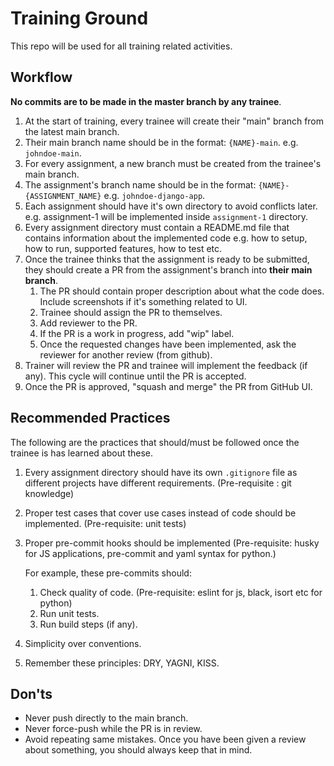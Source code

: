 # Training Ground
This repo will be used for all training related activities.


## Workflow

**No commits are to be made in the master branch by any trainee**.

1. At the start of training, every trainee will create their "main" branch from the latest main branch.
2. Their main branch name should be in the format: `{NAME}-main`. e.g. `johndoe-main`.
3. For every assignment, a new branch must be created from the trainee's main branch.
4. The assignment's branch name should be in the format: `{NAME}-{ASSIGNMENT_NAME}` e.g. `johndoe-django-app`.
5. Each assignment should have it's own directory to avoid conflicts later. e.g. assignment-1 will be implemented inside `assignment-1` directory.
6. Every assignment directory must contain a README.md file that contains information about the implemented code e.g. how to setup, how to run, supported features, how to test etc.
7. Once the trainee thinks that the assignment is ready to be submitted, they should create a PR from the assignment's branch into **their main branch**.
   1. The PR should contain proper description about what the code does. Include screenshots if it's something related to UI.
   2. Trainee should assign the PR to themselves.
   3. Add reviewer to the PR.
   4. If the PR is a work in progress, add "wip" label.
   5. Once the requested changes have been implemented, ask the reviewer for another review (from github).
8. Trainer will review the PR and trainee will implement the feedback (if any). This cycle will continue until the PR is accepted.
9. Once the PR is approved, "squash and merge" the PR from GitHub UI.


## Recommended Practices

The following are the practices that should/must be followed once the trainee is has learned about these.

1. Every assignment directory should have its own `.gitignore` file as different projects have different requirements. (Pre-requisite : git knowledge)

2. Proper test cases that cover use cases instead of code should be implemented. (Pre-requisite: unit tests)

3. Proper pre-commit hooks should be implemented (Pre-requisite: husky for JS applications, pre-commit and yaml syntax for python.)

    For example, these pre-commits should:

    1. Check quality of code. (Pre-requisite: eslint for js, black, isort etc for python)
    2. Run unit tests.
    3. Run build steps (if any).

4. Simplicity over conventions.
5. Remember these principles: DRY, YAGNI, KISS.


## Don'ts
- Never push directly to the main branch.
- Never force-push while the PR is in review.
- Avoid repeating same mistakes. Once you have been given a review about something, you should always keep that in mind.

